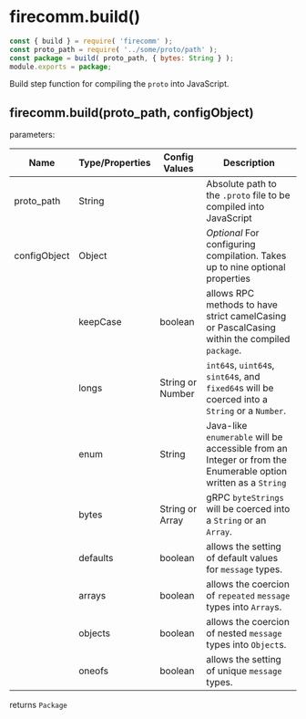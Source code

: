 # firecomm.build()

```javascript
const { build } = require( 'firecomm' );
const proto_path = require( '../some/proto/path' );
const package = build( proto_path, { bytes: String } );
module.exports = package;
```

Build step function for compiling the `proto` into JavaScript.

## firecomm.build(proto_path, configObject)

parameters:

| Name         | Type/Properties | Config Values    | Description                                                                                                    |
| ------------ | --------------- | ---------------- | ------------------------------------------------------------------------------------------------------------- |
| proto_path   | String          |                  | Absolute path to the `.proto` file to be compiled into JavaScript                                             |
| configObject | Object          |                  | *Optional* For configuring compilation. Takes up to nine optional properties                                  |
|              | keepCase        | boolean          | allows RPC methods to have strict camelCasing or PascalCasing within the compiled `package`.                  |
|              | longs           | String or Number | `int64`s, `uint64`s, `sint64`s, and `fixed64`s will be coerced into a `String` or a `Number`.                 |
|              | enum            | String           | Java-like `enumerable` will be accessible from an Integer or from the Enumerable option written as a `String` |
|              | bytes           | String or Array  | gRPC `byteStrings` will be coerced into a `String` or an `Array`.                                             |
|              | defaults        | boolean          | allows the setting of default values for `message` types.                                                     |
|              | arrays          | boolean          | allows the coercion of `repeated` `message` types into `Array`s.                                              |
|              | objects         | boolean          | allows the coercion of nested `message` types into `Object`s.                                                 |
|              | oneofs          | boolean          | allows the setting of unique `message` types.                                                                 |

returns `Package`